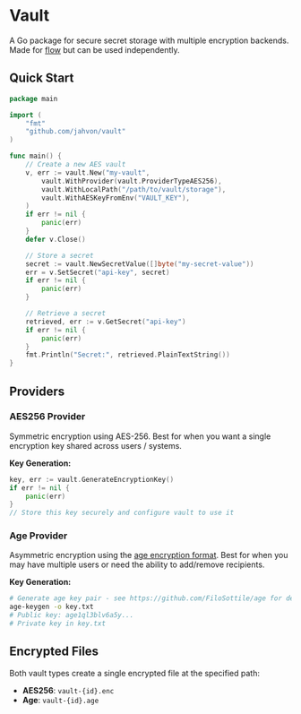 # Vault

A Go package for secure secret storage with multiple encryption backends. Made for [flow](https://github.com/jahvon/flow) but can be used independently.

## Quick Start

```go
package main

import (
    "fmt"
    "github.com/jahvon/vault"
)

func main() {
    // Create a new AES vault
    v, err := vault.New("my-vault",
        vault.WithProvider(vault.ProviderTypeAES256),
        vault.WithLocalPath("/path/to/vault/storage"),
        vault.WithAESKeyFromEnv("VAULT_KEY"),
    )
    if err != nil {
        panic(err)
    }
    defer v.Close()

    // Store a secret
    secret := vault.NewSecretValue([]byte("my-secret-value"))
    err = v.SetSecret("api-key", secret)
    if err != nil {
        panic(err)
    }

    // Retrieve a secret
    retrieved, err := v.GetSecret("api-key")
    if err != nil {
        panic(err)
    }
    fmt.Println("Secret:", retrieved.PlainTextString())
}
```

## Providers

### AES256 Provider

Symmetric encryption using AES-256. Best for when you want a single encryption key shared across users / systems.

**Key Generation:**
```go
key, err := vault.GenerateEncryptionKey()
if err != nil {
    panic(err)
}
// Store this key securely and configure vault to use it
```

### Age Provider

Asymmetric encryption using the [age encryption format](https://github.com/FiloSottile/age). Best for when you may have multiple users or need the ability to add/remove recipients.

**Key Generation:**
```bash
# Generate age key pair - see https://github.com/FiloSottile/age for details
age-keygen -o key.txt
# Public key: age1ql3blv6a5y...
# Private key in key.txt
```

## Encrypted Files

Both vault types create a single encrypted file at the specified path:

- **AES256**: `vault-{id}.enc` 
- **Age**: `vault-{id}.age`
